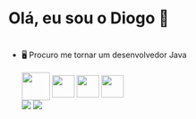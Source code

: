# Olá, eu sou o Diogo 👋<h1>
<ul>
    <li>🖥️ Procuro me tornar um desenvolvedor Java</li>
<br>
<div style="display: inline-block"<br>
<img align="center" height="50" width="50" src="https://cdn.jsdelivr.net/gh/devicons/devicon/icons/java/java-original.svg" />
<img align="center" height="40" width="40" src="https://cdn.jsdelivr.net/gh/devicons/devicon/icons/css3/css3-original.svg"/>
<img align="center" height="40" width="40" src="https://cdn.jsdelivr.net/gh/devicons/devicon/icons/html5/html5-original.svg"/>
<img align="center" height="40" width="40" src="https://cdn.jsdelivr.net/gh/devicons/devicon/icons/javascript/javascript-plain.svg" />

    
</div>
<br>
<div>
<a href="https://www.linkedin.com/in/diogo-marcondes/" target="_blank"><img src="https://img.shields.io/badge/-LinkedIn-%230077B5?style=for-the-badge&logo=linkedin&logoColor=white" target="_blank"></a>
<a href = "mailto:diogo.marcondes2004@gmail.com"><img src="https://img.shields.io/badge/-Gmail-%23333?style=for-the-badge&logo=gmail&logoColor=white" target="_blank"></a>   
</div>   
